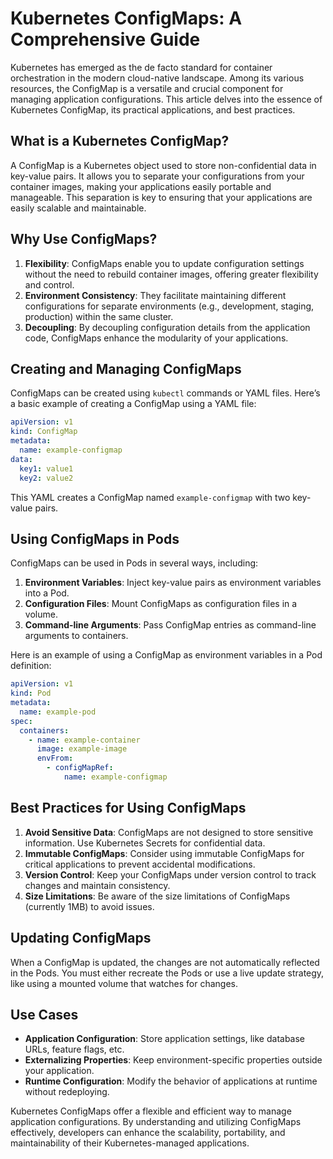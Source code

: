 
# Kubernetes ConfigMaps: A Comprehensive Guide

Kubernetes has emerged as the de facto standard for container orchestration in the modern cloud-native landscape. Among its various resources, the ConfigMap is a versatile and crucial component for managing application configurations. This article delves into the essence of Kubernetes ConfigMap, its practical applications, and best practices.

## What is a Kubernetes ConfigMap?

A ConfigMap is a Kubernetes object used to store non-confidential data in key-value pairs. It allows you to separate your configurations from your container images, making your applications easily portable and manageable. This separation is key to ensuring that your applications are easily scalable and maintainable.

## Why Use ConfigMaps?

1. **Flexibility**: ConfigMaps enable you to update configuration settings without the need to rebuild container images, offering greater flexibility and control.
2. **Environment Consistency**: They facilitate maintaining different configurations for separate environments (e.g., development, staging, production) within the same cluster.
3. **Decoupling**: By decoupling configuration details from the application code, ConfigMaps enhance the modularity of your applications.

## Creating and Managing ConfigMaps

ConfigMaps can be created using `kubectl` commands or YAML files. Here’s a basic example of creating a ConfigMap using a YAML file:

```yaml
apiVersion: v1
kind: ConfigMap
metadata:
  name: example-configmap
data:
  key1: value1
  key2: value2
```

This YAML creates a ConfigMap named `example-configmap` with two key-value pairs.

## Using ConfigMaps in Pods

ConfigMaps can be used in Pods in several ways, including:

1. **Environment Variables**: Inject key-value pairs as environment variables into a Pod.
2. **Configuration Files**: Mount ConfigMaps as configuration files in a volume.
3. **Command-line Arguments**: Pass ConfigMap entries as command-line arguments to containers.

Here is an example of using a ConfigMap as environment variables in a Pod definition:

```yaml
apiVersion: v1
kind: Pod
metadata:
  name: example-pod
spec:
  containers:
    - name: example-container
      image: example-image
      envFrom:
        - configMapRef:
            name: example-configmap
```

## Best Practices for Using ConfigMaps

1. **Avoid Sensitive Data**: ConfigMaps are not designed to store sensitive information. Use Kubernetes Secrets for confidential data.
2. **Immutable ConfigMaps**: Consider using immutable ConfigMaps for critical applications to prevent accidental modifications.
3. **Version Control**: Keep your ConfigMaps under version control to track changes and maintain consistency.
4. **Size Limitations**: Be aware of the size limitations of ConfigMaps (currently 1MB) to avoid issues.

## Updating ConfigMaps

When a ConfigMap is updated, the changes are not automatically reflected in the Pods. You must either recreate the Pods or use a live update strategy, like using a mounted volume that watches for changes.

## Use Cases

- **Application Configuration**: Store application settings, like database URLs, feature flags, etc.
- **Externalizing Properties**: Keep environment-specific properties outside your application.
- **Runtime Configuration**: Modify the behavior of applications at runtime without redeploying.

Kubernetes ConfigMaps offer a flexible and efficient way to manage application configurations. By understanding and utilizing ConfigMaps effectively, developers can enhance the scalability, portability, and maintainability of their Kubernetes-managed applications.
